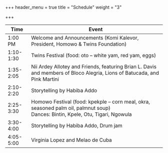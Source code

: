 +++
header_menu = true
title = "Schedule"
weight = "3"

+++

| Time | Event |
| --- | --- |
| 1:00 PM | Welcome and Announcements (Komi Kalevor, President, Homowo & Twins Foundation) |
| 1:10-1:30 | Twins Festival (food: oto – white yam, red yam, eggs) |
| 1:35-2:05 | Nii Ardey Allotey and Friends, featuring Brian L. Davis and members of Bloco Alegria, Lions of Batucada, and Pink Martini |
| 2:10-2:20 | Storytelling by Habiba Addo |
| 2:25-3:30 | Homowo Festival (food: kpekple – corn meal, okra, seasoned palm oil, palmnut soup)<br/>Dances: Bintin, Kpele, Otu, Tigari, Ngowula |
| 3:30-4:00 | Storytelling by Habiba Addo, Drum jam |
| 4:05-5:00 | Virginia Lopez and Melao de Cuba |
